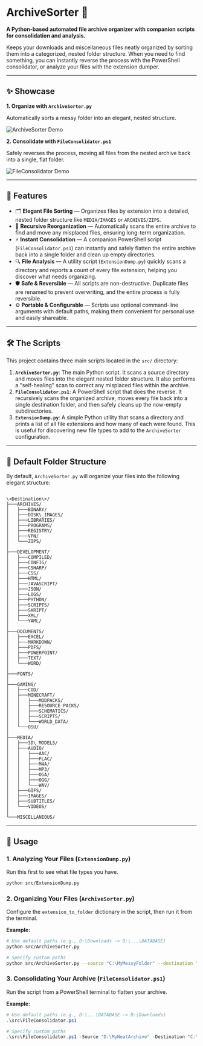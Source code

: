 # ArchiveSorter 📂

**A Python-based automated file archive organizer with companion scripts for consolidation and analysis.**

Keeps your downloads and miscellaneous files neatly organized by sorting them into a categorized, nested folder structure. When you need to find something, you can instantly reverse the process with the PowerShell consolidator, or analyze your files with the extension dumper.

---
## ✨ Showcase

**1. Organize with `ArchiveSorter.py`**

Automatically sorts a messy folder into an elegant, nested structure.

![ArchiveSorter Demo](docs/assets/ArchiveSorter-Demo.gif)

**2. Consolidate with `FileConsolidator.ps1`**

Safely reverses the process, moving all files from the nested archive back into a single, flat folder.

![FileConsolidator Demo](docs/assets/FileConsolidator-Demo.gif)

---

## 🚀 Features

- 🗂️ **Elegant File Sorting** — Organizes files by extension into a detailed, nested folder structure like `MEDIA/IMAGES` or `ARCHIVES/ZIPS`.
- 🔄 **Recursive Reorganization** — Automatically scans the entire archive to find and move any misplaced files, ensuring long-term organization.
- ⚡ **Instant Consolidation** — A companion PowerShell script (`FileConsolidator.ps1`) can instantly and safely flatten the entire archive back into a single folder and clean up empty directories.
- 🔍 **File Analysis** — A utility script (`ExtensionDump.py`) quickly scans a directory and reports a count of every file extension, helping you discover what needs organizing.
- 🛡️ **Safe & Reversible** — All scripts are non-destructive. Duplicate files are renamed to prevent overwriting, and the entire process is fully reversible.
- ⚙️ **Portable & Configurable** — Scripts use optional command-line arguments with default paths, making them convenient for personal use and easily shareable.

---

## 🛠️ The Scripts

This project contains three main scripts located in the `src/` directory:

1.  **`ArchiveSorter.py`**: The main Python script. It scans a source directory and moves files into the elegant nested folder structure. It also performs a "self-healing" scan to correct any misplaced files within the archive.
2.  **`FileConsolidator.ps1`**: A PowerShell script that does the reverse. It recursively scans the organized archive, moves every file back into a single destination folder, and then safely cleans up the now-empty subdirectories.
3.  **`ExtensionDump.py`**: A simple Python utility that scans a directory and prints a list of all file extensions and how many of each were found. This is useful for discovering new file types to add to the `ArchiveSorter` configuration.

---

## 📂 Default Folder Structure

By default, `ArchiveSorter.py` will organize your files into the following elegant structure:

```

\<Destination\>/
├───ARCHIVES/
│   ├───BINARY/
│   ├───DISK\_IMAGES/
│   ├───LIBRARIES/
│   ├───PROGRAMS/
│   ├───REGISTRY/
│   ├───VPN/
│   └───ZIPS/
│
├───DEVELOPMENT/
│   ├───COMPILED/
│   ├───CONFIG/
│   ├───CSHARP/
│   ├───CSS/
│   ├───HTML/
│   ├───JAVASCRIPT/
│   ├───JSON/
│   ├───LOGS/
│   ├───PYTHON/
│   ├───SCRIPTS/
│   ├───SKRIPT/
│   ├───XML/
│   └───YAML/
│
├───DOCUMENTS/
│   ├───EXCEL/
│   ├───MARKDOWN/
│   ├───PDFS/
│   ├───POWERPOINT/
│   ├───TEXT/
│   └───WORD/
│
├───FONTS/
│
├───GAMING/
│   ├───COD/
│   ├───MINECRAFT/
│   │   ├───MODPACKS/
│   │   ├───RESOURCE_PACKS/
│   │   ├───SCHEMATICS/
│   │   ├───SCRIPTS/
│   │   └───WORLD_DATA/
│   └───OSU/
│
├───MEDIA/
│   ├───3D\_MODELS/
│   ├───AUDIO/
│   │   ├───AAC/
│   │   ├───FLAC/
│   │   ├───M4A/
│   │   ├───MP3/
│   │   ├───OGA/
│   │   ├───OGG/
│   │   └───WAV/
│   ├───GIFS/
│   ├───IMAGES/
│   ├───SUBTITLES/
│   └───VIDEOS/
│
└───MISCELLANEOUS/

````

---

## 🧰 Usage

### 1. Analyzing Your Files (`ExtensionDump.py`)
Run this first to see what file types you have.
```bash
python src/ExtensionDump.py
````

### 2\. Organizing Your Files (`ArchiveSorter.py`)

Configure the `extension_to_folder` dictionary in the script, then run it from the terminal.

**Example:**

```bash
# Use default paths (e.g., D:\Downloads -> D:\...\DATABASE)
python src/ArchiveSorter.py

# Specify custom paths
python src/ArchiveSorter.py --source "C:\MyMessyFolder" --destination "D:\MyNeatArchive"
```

### 3\. Consolidating Your Archive (`FileConsolidator.ps1`)

Run the script from a PowerShell terminal to flatten your archive.

**Example:**

```powershell
# Use default paths (e.g., D:\...\DATABASE -> D:\Downloads)
.\src\FileConsolidator.ps1

# Specify custom paths
.\src\FileConsolidator.ps1 -Source "D:\MyNeatArchive" -Destination "C:\Temp\AllFiles"
```